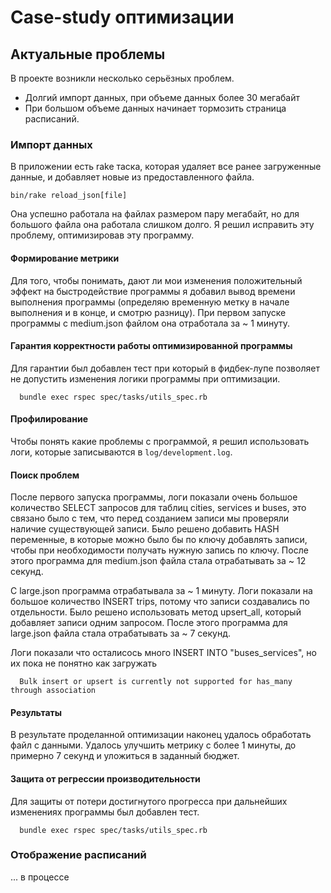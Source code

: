 # Case-study оптимизации

## Актуальные проблемы
В проекте возникли несколько серьёзных проблем.
- Долгий импорт данных, при объеме данных более 30 мегабайт
- При большом объеме данных начинает тормозить страница расписаний.

### Импорт данных
В приложении есть rake таска, которая удаляет все ранее загруженные данные, и добавляет новые из предоставленного файла.
```
bin/rake reload_json[file]
```
Она успешно работала на файлах размером пару мегабайт, но для большого файла она работала слишком долго.
Я решил исправить эту проблему, оптимизировав эту программу.

#### Формирование метрики
Для того, чтобы понимать, дают ли мои изменения положительный эффект на быстродействие программы я добавил вывод времени выполнения программы (определяю временную метку в начале выполнения и в конце, и смотрю разницу).
При первом запуске программы с medium.json файлом она отработала за ~ 1 минуту.

#### Гарантия корректности работы оптимизированной программы
Для гарантии был добавлен тест при который в фидбек-лупе позволяет не допустить изменения логики программы при оптимизации.
```
  bundle exec rspec spec/tasks/utils_spec.rb
```

#### Профилирование
Чтобы понять какие проблемы с программой, я решил использовать логи, которые записываются в `log/development.log`.

#### Поиск проблем
После первого запуска программы, логи показали очень большое количество SELECT запросов для таблиц cities, services и buses, это связано было с тем, что перед созданием записи мы проверяли наличие существующей записи.
Было решено добавить HASH переменные, в которые можно было бы по ключу добавлять записи, чтобы при необходимости получать нужную запись по ключу.
После этого программа для medium.json файла стала отрабатывать за ~ 12 секунд.

С large.json программа отрабатывала за ~ 1 минуту.
Логи показали на большое количество INSERT trips, потому что записи создавались по отдельности. Было решено использовать метод upsert_all, который добавляет записи одним запросом.
После этого программа для large.json файла стала отрабатывать за ~ 7 секунд.

Логи показали что осталисось много INSERT INTO "buses_services", но их пока не понятно как загружать
```
  Bulk insert or upsert is currently not supported for has_many through association
```

#### Результаты
В результате проделанной оптимизации наконец удалось обработать файл с данными.
Удалось улучшить метрику с более 1 минуты, до примерно 7 секунд и уложиться в заданный бюджет.

#### Защита от регрессии производительности
Для защиты от потери достигнутого прогресса при дальнейших изменениях программы был добавлен тест. 
```
  bundle exec rspec spec/tasks/utils_spec.rb
```

### Отображение расписаний
... в процессе